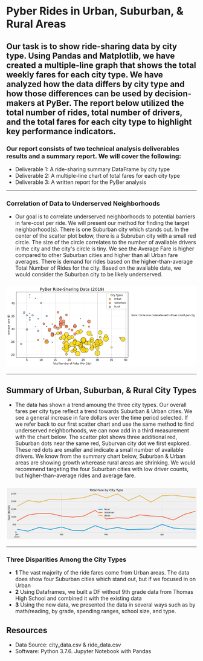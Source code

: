 # Pyber Rides in Urban, Suburban, & Rural Areas

## Our task is to show ride-sharing data by city type. Using Pandas and Matplotlib, we have created a multiple-line graph that shows the total weekly fares for each city type. We have analyzed how the data differs by city type and how those differences can be used by decision-makers at PyBer. The report below utilized the total number of rides, total number of drivers, and the total fares for each city type to highlight key performance indicators.  

### Our report consists of two technical analysis deliverables results and a summary report. We will cover the following:

  - Deliverable 1: A ride-sharing summary DataFrame by city type
  - Deliverable 2: A multiple-line chart of total fares for each city type
  - Deliverable 3: A written report for the PyBer analysis
---
### Correlation of Data to Underserved Neighborhoods 
 -  Our goal is to correlate underserved neighborhoods to potential barriers in fare-cost per ride. We will present our method for finding the target neighborhood(s). There is one Suburban city which stands out. In the center of the scatter plot below, there is a Subruban city with a small red circle. The size of the circle correlates to the number of available drivers in the city and the city's circle is tiny. We see the Average Fare is higher compared to other Suburban cities and higher than all Urban fare averages. There is demand for rides based on the higher-than-average Total Number of Rides for the city. Based on the available data, we would consider the Suburban city to be likely underserved. 
### ![Fig1 Edit for Challenge](https://github.com/ScottyMacCVC/PyBer_Analysis/blob/main/Resources/Fig1%20-%20Edit%20for%20Challenge.png)
---

## Summary of Urban, Suburban, & Rural City Types
  - The data has shown a trend amoung the three city types. Our overall fares per city type reflect a trend towards Suburban & Urban cities. We see a general increase in fare dollars over the time period selected. If we refer back to our first scatter chart and use the same method to find underserved neighborhoods, we can now add in a third measurement with the chart below. The scatter plot shows three additional red, Suburban dots near the same red, Suburvan city dot we first explored. These red dots are smaller and indicate a small number of available drivers. We know from the summary chart below, Suburban & Urban areas are showing growth wherease rural areas are shrinking. We would recommend targeting the four Suburban cities with low driver counts, but higher-than-average rides and average fare. 
### ![PyBer_fare_summary](https://github.com/ScottyMacCVC/PyBer_Analysis/blob/main/analysis/PyBer_fare_summary.PNG)
---
### Three Disparities Among the City Types
- **1** The vast majority of the ride fares come from Urban areas. The data does show four Suburban cities which stand out, but if we focused in on Urban 
- **2** Using Dataframes, we built a DF without 9th grade data from Thomas High School and combined it with the existing data 
- **3** Using the new data, we presented the data in several ways such as by math/reading, by grade, spending ranges, school size, and type. 


## Resources
- Data Source: city_data.csv & ride_data.csv
- Software: Python 3.7.6. Jupyter Notebook with Pandas
